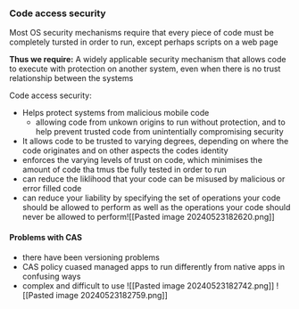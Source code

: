 
### Code access security
Most OS security mechanisms require that every piece of code must be completely tursted in order to run, except perhaps scripts on a web page

**Thus we require:**
A widely applicable security mechanism that allows code to execute with protection on another system, even when there is no trust relationship between the systems

Code access security:
- Helps protect systems from malicious mobile code
	- allowing code from unkown origins to run without protection, and to help prevent trusted code from unintentially compromising security
- It allows code to be trusted to varying degrees, depending on where the code originates and on other aspects the codes identity
- enforces the varying levels of trust on code, which minimises the amount of code tha tmus tbe fully tested in order to run
- can reduce the liklihood that your code can be misused by malicious or error filled code
- can reduce your liability by specifying the set of operations your code should be allowed to perform as well as the operations your code should never be allowed to perform![[Pasted image 20240523182620.png]]
#### Problems with CAS
- there have been versioning problems
- CAS policy cuased managed apps to run differently from native apps in confusing ways
- complex and difficult to use
![[Pasted image 20240523182742.png]]
![[Pasted image 20240523182759.png]] 